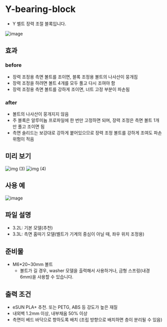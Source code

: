 # Y-bearing-block

+ Y 벨트 장력 조절 블록입니다.

![image](https://user-images.githubusercontent.com/14369006/236602396-c19a1a93-d500-49b8-84ed-4db84d0be6ec.png)

## 효과

### before

- 장력 조정용 측면 볼트를 조이면, 블록 조정용 볼트의 나사산이 뭉개짐
- 장력 조정을 하려면 볼트 4개를 모두 풀고 다시 조여야 함
- 장력 조정용 측면 볼트를 강하게 조이면, 너트 고정 부분이 파손됨

### after

- 볼트의 나사산이 뭉개지지 않음
- 주 블록은 알루미늄 프로파일에 한 번만 고정하면 되며, 장력 조정은 측면 볼트 1개만 풀고 조이면 됨
- 측면 솔리드는 보강대로 강하게 붙어있으므로 장력 조정 볼트를 강하게 조여도 파손 위험이 적음 

## 미리 보기

![img (3)](https://user-images.githubusercontent.com/14369006/236602295-d89e942e-80e9-432b-8994-5702dd1beb73.png)
![img (4)](https://user-images.githubusercontent.com/14369006/236602296-76afd744-6ce3-4d5a-aaf6-941952c67004.png)

## 사용 예

![image](https://user-images.githubusercontent.com/14369006/236602403-a146b2a1-f50a-4f1c-bd4b-b30f9c0468b2.png)

## 파일 설명

+ 3.2L: 기본 모델(추천)
+ 3.3L: 측면 홈따기 모델(벨트가 기계의 중심이 아닐 때, 좌우 위치 조정용)

## 준비물

+ M6\*20~30mm 볼트
  + 볼트가 길 경우, washer 모델을 출력해서 사용하거나, 금형 스프링(내경 6mm)을 사용할 수 있습니다.

## 출력 조건

+ eSUN PLA+ 추천. 또는 PETG, ABS 등 강도가 높은 재질
+ 내외벽 1.2mm 이상, 내부채움 50% 이상
+ 측면이 베드 바닥으로 향하도록 배치 (조립 방향으로 배치하면 층이 분리될 수 있음)

